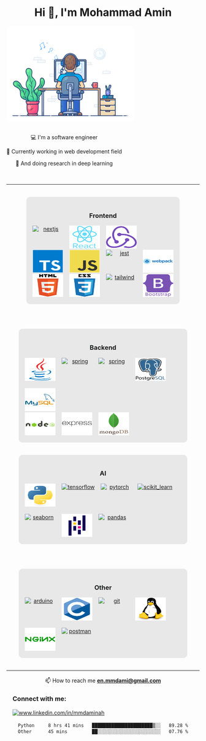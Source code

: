 <div align="center">
<h1 align="center">Hi 👋, I'm Mohammad Amin</h1>

<div  style="display:flex;gap:1rem;flex-wrap:wrap;align-items:center;">
<img height="250px" style="border-radius:10px;"
	src="https://raw.githubusercontent.com/mmdaminah/mmdaminah/main/profile.gif"
	alt="profile"
/>
<div>
<p>
💻 I'm a software engineer 
</p>
<p>
🔭 Currently working in web development field
</p>
<p>
📝 And doing research in deep learning
</p>
</div>
</div>

<hr style="margin-top:2rem;"/>

<div style="display:flex;justify-content:center;gap:4rem;flex-wrap:wrap;margin:2rem;">
<div style="background-color:#e8e8e8;padding:1rem;border-radius:10px">
<h3 align="center" style="color:#1a1c1b">Frontend</h3>
<div align="center" style="display:flex;gap:1rem;">
	<a href="https://nextjs.org/" target="_blank" rel="noreferrer">
		<img
			src="https://cdn.worldvectorlogo.com/logos/nextjs-2.svg"
			alt="nextjs"
			width="60"
			height="60"
			style="min-width: 80px;"
		/>
	</a>
	<a href="https://reactjs.org/" target="_blank" rel="noreferrer" >
		<img
			src="https://raw.githubusercontent.com/devicons/devicon/master/icons/react/react-original-wordmark.svg"
			alt="react"
			width="60"
			height="60"
			style="min-width: 80px;"
		/>
	</a>
	<a href="https://redux.js.org" target="_blank" rel="noreferrer">
		<img
			src="https://raw.githubusercontent.com/devicons/devicon/master/icons/redux/redux-original.svg"
			alt="redux"
			width="60"
			height="60"
			style="min-width: 80px;"
		/>
	</a>
</div>

<div align="center" style="display:flex;gap:1rem;flex-wrap:wrap;">
	<a href="https://www.typescriptlang.org/" target="_blank" rel="noreferrer">
		<img
			src="https://raw.githubusercontent.com/devicons/devicon/master/icons/typescript/typescript-original.svg"
			alt="typescript"
			width="60"
			height="60"
			style="min-width: 80px;"
		/>
	</a>
	<a
		href="https://developer.mozilla.org/en-US/docs/Web/JavaScript"
		target="_blank"
		rel="noreferrer"
	>
		<img
			src="https://raw.githubusercontent.com/devicons/devicon/master/icons/javascript/javascript-original.svg"
			alt="javascript"
			width="60"
			height="60"
			style="min-width: 80px;"
		/>
	</a>
	<a href="https://jestjs.io" target="_blank" rel="noreferrer">
		<img
			src="https://www.vectorlogo.zone/logos/jestjsio/jestjsio-icon.svg"
			alt="jest"
			width="60"
			height="60"
			style="min-width: 80px;"
		/>
	</a>
	<a href="https://webpack.js.org" target="_blank" rel="noreferrer">
		<img
			src="https://raw.githubusercontent.com/devicons/devicon/d00d0969292a6569d45b06d3f350f463a0107b0d/icons/webpack/webpack-original-wordmark.svg"
			alt="webpack"
			width="60"
			height="60"
			style="min-width: 80px;"
		/>
	</a>
</div>

<div align="center" style="display:flex;gap:1rem;">
	<a href="https://www.w3.org/html/" target="_blank" rel="noreferrer">
		<img
			src="https://raw.githubusercontent.com/devicons/devicon/master/icons/html5/html5-original-wordmark.svg"
			alt="html5"
			width="60"
			height="60"
			style="min-width: 80px;"
		/>
	</a>
	<a href="https://www.w3schools.com/css/" target="_blank" rel="noreferrer">
		<img
			src="https://raw.githubusercontent.com/devicons/devicon/master/icons/css3/css3-original-wordmark.svg"
			alt="css3"
			width="60"
			height="60"
			style="min-width: 80px;"
		/>
	</a>
	<a href="https://tailwindcss.com/" target="_blank" rel="noreferrer">
		<img
			src="https://www.vectorlogo.zone/logos/tailwindcss/tailwindcss-icon.svg"
			alt="tailwind"
			width="60"
			height="60"
			style="min-width: 80px;"
		/>
	</a>
	<a href="https://getbootstrap.com" target="_blank" rel="noreferrer">
		<img
			src="https://raw.githubusercontent.com/devicons/devicon/master/icons/bootstrap/bootstrap-plain-wordmark.svg"
			alt="bootstrap"
			width="60"
			height="60"
			style="min-width: 80px;"
		/>
	</a>
</div>
</div>
<div style="background-color:#e8e8e8;padding:1rem;border-radius:10px">
<h3 align="center" style="color:#1a1c1b">Backend</h3>
<div align="center" style="display:flex;gap:1rem;flex-wrap:wrap;">
    <a href="https://www.java.com" target="_blank" rel="noreferrer">
		<img
			src="https://raw.githubusercontent.com/devicons/devicon/master/icons/java/java-original.svg"
			alt="java"
			width="60"
			height="60"
			style="min-width: 80px;"
		/>
	</a>
    <a href="https://spring.io/" target="_blank" rel="noreferrer">
		<img
			src="https://www.vectorlogo.zone/logos/springio/springio-icon.svg"
			alt="spring"
			width="60"
			height="60"
			style="min-width: 80px;"
	/>
	<a href="https://hibernate.org/orm" target="_blank" rel="noreferrer">
		<img
			src="https://hibernate.org/images/hibernate-logo.svg"
			alt="spring"
			width="60"
			height="60"
			style="min-width: 80px;"
	/>
    <a href="https://www.postgresql.org" target="_blank" rel="noreferrer">
        <img
            src="https://raw.githubusercontent.com/devicons/devicon/master/icons/postgresql/postgresql-original-wordmark.svg"
            alt="postgresql"
            width="60"
            height="60"
			style="min-width: 80px;"
        />
    </a>
    <a href="https://www.mysql.com/" target="_blank" rel="noreferrer">
		<img
			src="https://raw.githubusercontent.com/devicons/devicon/master/icons/mysql/mysql-original-wordmark.svg"
			alt="mysql"
			width="60"
			height="60"
			style="min-width: 80px;"
		/>
	</a>
</div>
<div align="center" style="display:flex;gap:1rem;flex-wrap:wrap;">
    <a href="https://nodejs.org" target="_blank" rel="noreferrer">
		<img
			src="https://raw.githubusercontent.com/devicons/devicon/master/icons/nodejs/nodejs-original-wordmark.svg"
			alt="nodejs"
			width="60"
			height="60"
			style="min-width: 80px;"
		/>
	</a>
	<a href="https://expressjs.com" target="_blank" rel="noreferrer">
		<img
			src="https://raw.githubusercontent.com/devicons/devicon/master/icons/express/express-original-wordmark.svg"
			alt="express"
			width="60"
			height="60"
			style="min-width: 80px;"
		/>
	</a>
	 </a
	><a href="https://www.mongodb.com/" target="_blank" rel="noreferrer">
		<img
			src="https://raw.githubusercontent.com/devicons/devicon/master/icons/mongodb/mongodb-original-wordmark.svg"
			alt="mongodb"
			width="60"
			height="60"
			style="min-width: 80px;"
		/>
	</a>
</div>
</div>
</div>

<div style="display:flex;justify-content:center;gap:4rem;flex-wrap:wrap;margin:2rem;">
<div style="background-color:#e8e8e8;padding:1rem;border-radius:10px">
<h3 align="center" style="color:#1a1c1b">AI</h3>
<div align="center" style="display:flex;gap:1rem;flex-wrap:wrap;">
    <a href="https://www.python.org" target="_blank" rel="noreferrer">
		<img
			src="https://raw.githubusercontent.com/devicons/devicon/master/icons/python/python-original.svg"
			alt="python"
			width="60"
			height="60"
			style="min-width: 80px;"
		/>
	</a>
    <a href="https://www.tensorflow.org" target="_blank" rel="noreferrer">
		<img
			src="https://www.vectorlogo.zone/logos/tensorflow/tensorflow-icon.svg"
			alt="tensorflow"
			width="60"
			height="60"
			style="min-width: 80px;"
		/>
	</a>
    <a href="https://pytorch.org/" target="_blank" rel="noreferrer">
		<img
			src="https://www.vectorlogo.zone/logos/pytorch/pytorch-icon.svg"
			alt="pytorch"
			width="60"
			height="60"
			style="min-width: 80px;"
		/>
	</a>
    <a href="https://scikit-learn.org/" target="_blank" rel="noreferrer">
		<img
			src="https://upload.wikimedia.org/wikipedia/commons/0/05/Scikit_learn_logo_small.svg"
			alt="scikit_learn"
			width="60"
			height="60"
			style="min-width: 80px;"
		/>
	</a>
    <a href="https://seaborn.pydata.org/" target="_blank" rel="noreferrer">
		<img
			src="https://seaborn.pydata.org/_images/logo-mark-lightbg.svg"
			alt="seaborn"
			width="60"
			height="60"
			style="min-width: 80px;"
		/>
	</a>
	<a href="https://pandas.pydata.org/" target="_blank" rel="noreferrer">
		<img
			src="https://raw.githubusercontent.com/devicons/devicon/2ae2a900d2f041da66e950e4d48052658d850630/icons/pandas/pandas-original.svg"
			alt="pandas"
			width="60"
			height="60"
			style="min-width: 80px;"
		/>
	</a>
	<a href="https://https://numpy.org" target="_blank" rel="noreferrer">
		<img
			src="https://numpy.org/images/logo.svg"
			alt="pandas"
			width="60"
			height="60"
			style="min-width: 80px;"
		/>
	</a>
</div>
</div>
<div style="background-color:#e8e8e8;padding:1rem;border-radius:10px">
<h3 align="center" style="color:#1a1c1b">Other</h3>
<div align="center" style="display:flex;gap:1rem;flex-wrap:wrap;">
	<a href="https://www.arduino.cc/" target="_blank" rel="noreferrer">
		<img
			src="https://cdn.worldvectorlogo.com/logos/arduino-1.svg"
			alt="arduino"
			width="60"
			height="60"
			style="min-width: 80px;"
		/>
	</a>
	<a href="https://www.cprogramming.com/" target="_blank" rel="noreferrer">
		<img
			src="https://raw.githubusercontent.com/devicons/devicon/master/icons/c/c-original.svg"
			alt="c"
			width="60"
			height="60"
			style="min-width: 80px;"
		/>
	</a>
	<a href="https://git-scm.com/" target="_blank" rel="noreferrer">
		<img
			src="https://www.vectorlogo.zone/logos/git-scm/git-scm-icon.svg"
			alt="git"
			width="60"
			height="60"
			style="min-width: 80px;"
		/>
	</a>
	<a href="https://www.linux.org/" target="_blank" rel="noreferrer">
		<img
			src="https://raw.githubusercontent.com/devicons/devicon/master/icons/linux/linux-original.svg"
			alt="linux"
			width="60"
			height="60"
			style="min-width: 80px;"
		/>
	</a>
	<a href="https://www.nginx.com" target="_blank" rel="noreferrer">
		<img
			src="https://raw.githubusercontent.com/devicons/devicon/master/icons/nginx/nginx-original.svg"
			alt="nginx"
			width="60"
			height="60"
			style="min-width: 80px;"
		/>
	</a>
	<a href="https://postman.com" target="_blank" rel="noreferrer">
		<img
			src="https://www.vectorlogo.zone/logos/getpostman/getpostman-icon.svg"
			alt="postman"
			width="60"
			height="60"
			style="min-width: 80px;"
		/>
	</a>
</div>
</div>
</div>

<hr style="margin-bottom:1rem;"/>

📫 How to reach me **en.mmdami@gmail.com**
<div style="margin:1rem 1rem;" align="center">
 <h3 align="left">Connect with me:</h3>
  <p align="left">
  <a href="https://linkedin.com/in/www.linkedin.com/in/mmdaminah" target="blank"><img align="center" src="https://raw.githubusercontent.com/rahuldkjain/github-profile-readme-generator/master/src/images/icons/Social/linked-in-alt.svg" alt="www.linkedin.com/in/mmdaminah" height="30" width="60" /></a>
  </p>
</div>
<!--START_SECTION:waka-->

```text
Python     8 hrs 41 mins   ██████████████████████▒░░   89.28 %
Other      45 mins         ██░░░░░░░░░░░░░░░░░░░░░░░   07.76 %
```

<!--END_SECTION:waka-->
</div>
